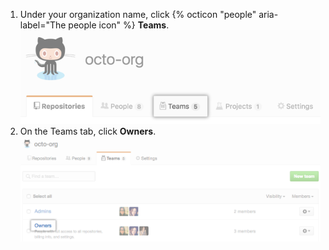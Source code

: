 1. Under your organization name, click {% octicon "people" aria-label="The people icon" %} **Teams**. ![Teams tab](/assets/images/help/organizations/organization-teams-tab.png)
1. On the Teams tab, click **Owners**. ![Owners team selected](/assets/images/help/teams/owners-team.png)
